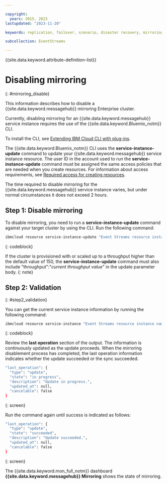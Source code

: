 ```yaml
---

copyright:
  years: 2015, 2023
lastupdated: "2023-11-20"

keywords: replication, failover, scenario, disaster recovery, mirroring, setup, backup, geo-replication, bindings, disable

subcollection: EventStreams

---
```


{{site.data.keyword.attribute-definition-list}}

# Disabling mirroring
{: #mirroring_disable}

This information describes how to disable a {{site.data.keyword.messagehub}} mirroring Enterprise cluster.

Currently, disabling mirroring for an {{site.data.keyword.messagehub}} service instance requires the use of the {{site.data.keyword.Bluemix_notm}} CLI.

To install the CLI, see [Extending IBM Cloud CLI with plug-ins](/docs/cli?topic=cli-install-devtools-manually#install-devtools-manually).

The {{site.data.keyword.Bluemix_notm}} CLI uses the **service-instance-update** command to update your {{site.data.keyword.messagehub}} service instance resource. The user ID in the account used to run the **service-instance-update** command must be assigned the same access policies that are needed when you create resources. For information about access requirements, see [Required access for creating resources](/docs/account?topic=account-manage_resource#creating-resources).

The time required to disable mirroring for the {{site.data.keyword.messagehub}} service instance varies, but under normal circumstances it does not exceed 2 hours.

## Step 1: Disable mirroring

To disable mirroring, you need to run a **service-instance-update** command against your target cluster by using the CLI. Run the following command:

```sh
ibmcloud resource service-instance-update "Event Streams resource instance name" -p '{"mirroring":{"disable":"true"}}'
```
{: codeblock}

If the cluster is provisioned with or scaled up to a throughput higher than the default value of 150, the **service-instance-update** command must also include "throughput":"_current throughput value_" in the update parameter body.
{: note}

## Step 2: Validation
{: #step2_validation}

You can get the current service instance information by running the following command:

```sh
ibmcloud resource service-instance "Event Streams resource instance name" --output=json
```
{: codeblock}

Review the **last operation** section of the output. The information is continuously updated as the update proceeds. When the mirroring disablement process has completed, the last operation information indicates whether the update succeeded or the sync succeeded.

```sh
"last_operation": {
  "type": "update",
  "state": "in progress",
  "description": "Update in progress.",
  "updated_at": null,
  "cancelable": false
}
```
{: screen}

Run the command again until success is indicated as follows:

```sh
"last_operation": {
  "type": "update",
  "state": "succeeded",
  "description": "Update succeeded.",
  "updated_at": null,
  "cancelable": false
}
```
{: screen}

The {{site.data.keyword.mon_full_notm}} dashboard **{{site.data.keyword.messagehub}} Mirroring** shows the state of mirroring.
